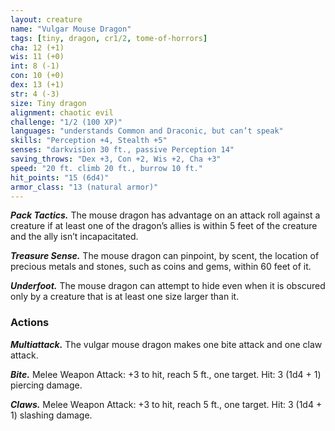 ```yaml
---
layout: creature
name: "Vulgar Mouse Dragon"
tags: [tiny, dragon, cr1/2, tome-of-horrors]
cha: 12 (+1)
wis: 11 (+0)
int: 8 (-1)
con: 10 (+0)
dex: 13 (+1)
str: 4 (-3)
size: Tiny dragon
alignment: chaotic evil
challenge: "1/2 (100 XP)"
languages: "understands Common and Draconic, but can’t speak"
skills: "Perception +4, Stealth +5"
senses: "darkvision 30 ft., passive Perception 14"
saving_throws: "Dex +3, Con +2, Wis +2, Cha +3"
speed: "20 ft. climb 20 ft., burrow 10 ft."
hit_points: "15 (6d4)"
armor_class: "13 (natural armor)"
---
```


***Pack Tactics.*** The mouse dragon has advantage on an attack roll against
a creature if at least one of the dragon’s allies is within 5 feet of the creature
and the ally isn’t incapacitated.

***Treasure Sense.*** The mouse dragon can pinpoint, by scent, the location
of precious metals and stones, such as coins and gems, within 60 feet of it.

***Underfoot.*** The mouse dragon can attempt to hide even when it is
obscured only by a creature that is at least one size larger than it.

### Actions

***Multiattack.*** The vulgar mouse dragon makes one bite attack and one
claw attack.

***Bite.*** Melee Weapon Attack: +3 to hit, reach 5 ft., one target. Hit: 3 (1d4 + 1) piercing damage.

***Claws.*** Melee Weapon Attack: +3 to hit, reach 5 ft., one target. Hit: 3
(1d4 + 1) slashing damage.
